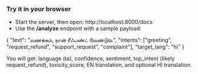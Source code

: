 ### Try it in your browser
- Start the server, then open: http://localhost:8000/docs
- Use the **/analyze** endpoint with a sample payload:


{
"text": "வணக்கம், நான் ரீஃபண்ட் வேண்டும்.",
"intents": ["greeting", "request_refund", "support_request", "complaint"],
"target_lang": "hi"
}


You will get: language (ta), confidence, sentiment, top_intent (likely request_refund), toxicity_score, EN translation, and optional HI translation.